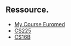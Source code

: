 ## Ressource.


- [My Course Euromed](https://anassbelcaid.github.io/CS221/)
- [CS225](https://courses.engr.illinois.edu/cs225/fa2022/)
- [CS16B](https://sp21.datastructur.es/)

